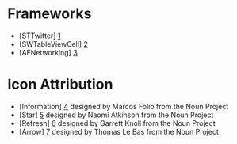 Frameworks
============
- [STTwitter] [1]
- [SWTableViewCell] [2]
- [AFNetworking] [3]

Icon Attribution
==================
- [Information] [4] designed by Marcos Folio from the Noun Project
- [Star] [5] designed by Naomi Atkinson from the Noun Project
- [Refresh] [6] designed by Garrett Knoll from the Noun Project
- [Arrow] [7] designed by Thomas Le Bas from the Noun Project

[1]:https://github.com/nst/STTwitter
[2]:https://github.com/CEWendel/SWTableViewCell
[3]:https://github.com/AFNetworking/AFNetworking?source=cc
[4]:http://thenounproject.com/term/information/26162/
[5]:http://thenounproject.com/term/star/5602/
[6]:http://thenounproject.com/term/refresh/28407/
[7]:http://thenounproject.com/term/arrow/6161/